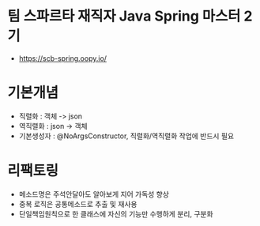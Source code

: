 # 팀 스파르타 재직자 Java Spring 마스터 2기

- https://scb-spring.oopy.io/

# 기본개념

- 직렬화 : 객체 -> json
- 역직렬화 : json -> 객체
- 기본생성자 : @NoArgsConstructor, 직렬화/역직렬화 작업에 반드시 필요

# 리팩토링

- 메소드명은 주석안달아도 알아보게 지어 가독성 향상
- 중복 로직은 공통메소드로 추출 및 재사용
- 단일책임원칙으로 한 클래스에 자신의 기능만 수행하게 분리, 구분화